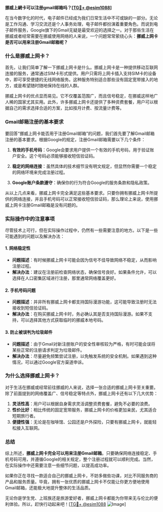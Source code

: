 **挪威上網卡可以注册gmail邮箱吗？[[TG💪+ @esim1088](https://t.me/s/esim1088)]**

在当今数字化的时代，电子邮件已经成为我们日常生活中不可或缺的一部分。无论是工作沟通、学习交流还是个人事务处理，电子邮件都扮演着重要角色。而说到电子邮件服务，Google旗下的Gmail无疑是最受欢迎的选择之一。对于那些生活在挪威或者经常需要在挪威使用网络的人来说，一个问题常常萦绕心头：**挪威上网卡是否可以用来注册Gmail邮箱呢？**

### 什么是挪威上网卡？

首先，让我们简单了解一下挪威上网卡是什么。挪威上网卡是一种提供移动互联网连接的服务，通常通过SIM卡形式提供。用户只需将上网卡插入支持SIM卡的设备中，即可享受便捷的无线网络服务。这种服务特别适合那些没有固定宽带接入的地方，或是希望随时随地保持在线的人群。

挪威上网卡的优点显而易见。它不仅覆盖范围广，而且信号稳定，在挪威这样地广人稀的国家尤其实用。此外，许多挪威上网卡还提供了多种资费套餐，用户可以根据自己的需求选择合适的方案，比如按月计费、按流量计费等。

### Gmail邮箱注册的基本要求

要回答“挪威上网卡能否用于注册Gmail邮箱”的问题，我们首先要了解Gmail邮箱注册的基本要求。根据Google的规定，注册Gmail邮箱需要以下几个条件：

1. **有效的手机号码**：Google会要求用户提供一个有效的手机号码，用于验证账户安全。这个号码必须能够接收短信验证码。
   
2. **稳定的网络连接**：虽然具体的技术细节没有明文规定，但显然你需要一个稳定的网络环境来完成注册过程。

3. **Google账户条款遵守**：确保你的行为符合Google的服务条款和隐私政策。

从以上几点来看，挪威上网卡完全满足这些基本要求。只要你拥有挪威上网卡所提供的网络连接，并且手机号码可以正常接收短信验证码，那么理论上来说，使用挪威上网卡注册Gmail邮箱是没有问题的。

### 实际操作中的注意事项

尽管技术上可行，但在实际操作过程中，仍然有一些需要注意的地方。以下是一些可能遇到的问题以及解决办法：

#### 1. 网络稳定性
   - **问题描述**：有时候挪威上网卡可能会因为信号不佳导致网络不稳定，从而影响注册过程。
   - **解决办法**：建议在注册前检查网络状态，确保信号良好。如果条件允许，可以选择在人口密集区域进行注册，那里通常网络覆盖更好。

#### 2. 手机号码问题
   - **问题描述**：并非所有挪威上网卡都支持国际漫游功能，这可能导致注册时无法接收到短信验证码。
   - **解决办法**：在购买挪威上网卡时，务必确认其是否支持国际漫游。如果不支持，可以选择其他方式获取临时的挪威本地号码。

#### 3. 防止被误判为垃圾邮件
   - **问题描述**：由于Gmail对新注册账户的安全性审核较为严格，有时可能会误将某些正常的注册请求判定为垃圾邮件。
   - **解决办法**：尽量避免频繁尝试注册，以免触发系统的安全机制。如果遇到这种情况，可以通过Google官方渠道申诉。

### 为什么选择挪威上网卡？

对于生活在挪威或经常前往挪威的人来说，选择一张合适的挪威上网卡至关重要。除了前面提到的网络覆盖广、信号稳定等特点外，挪威上网卡还有以下几大优势：

1. **灵活性高**：用户可以根据自身需求灵活调整资费套餐，避免不必要的浪费。
2. **性价比好**：相比传统的固定宽带服务，挪威上网卡的价格更加亲民，尤其适合短期旅行者。
3. **便捷性强**：无论是在咖啡馆、公园还是户外探险，只要有挪威上网卡，就能轻松接入互联网。

### 总结

综上所述，**挪威上网卡完全可以用来注册Gmail邮箱**。只要确保网络连接稳定、手机号码可用，并遵循Google的相关规定，整个注册过程就可以顺利完成。当然，在实际操作中还需要注意一些细节问题，以提高成功率。

如果你正在寻找一款适合自己的挪威上网卡，不妨多做些功课，对比不同服务商的产品和服务质量。毕竟，拥有一张优质的挪威上网卡不仅能让你更方便地使用Gmail邮箱，还能极大地提升整体的生活品质。

无论你是学生党、上班族还是旅游爱好者，挪威上网卡都能为你带来无与伦比的便利体验。所以，赶快行动起来吧！[[TG💪+ @esim1088](https://t.me/s/esim1088) ![Image](https://i.postimg.cc/4NQfJmqS/Snipaste-2025-05-13-00-14-12.png)]
